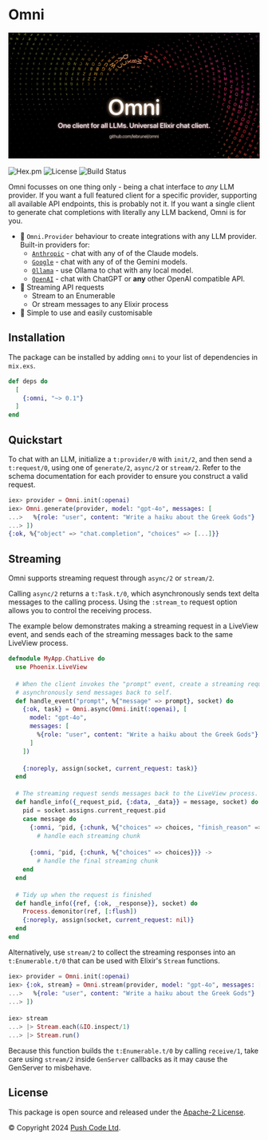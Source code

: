 # Omni

![Omni](https://raw.githubusercontent.com/lebrunel/omni/main/media/poster.png)

![Hex.pm](https://img.shields.io/hexpm/v/omni?color=informational)
![License](https://img.shields.io/github/license/lebrunel/omni?color=informational)
![Build Status](https://img.shields.io/github/actions/workflow/status/lebrunel/omni/elixir.yml?branch=main)

Omni focusses on one thing only - being a chat interface to *any* LLM provider. If you want a full featured client for a specific provider, supporting all available API endpoints, this is probably not it. If you want a single client to generate chat completions with literally any LLM backend, Omni is for you.

- 🧩 `Omni.Provider` behaviour to create integrations with any LLM provider. Built-in providers for:
  - [`Anthropic`](`Omni.Providers.Anthropic`) - chat with any of of the Claude models.
  - [`Google`](`Omni.Providers.Google`) - chat with any of of the Gemini models.
  - [`Ollama`](`Omni.Providers.Ollama`) - use Ollama to chat with any local model.
  - [`OpenAI`](`Omni.Providers.OpenAI`) - chat with ChatGPT or **any** other OpenAI compatible API.
- 🛜 Streaming API requests
  - Stream to an Enumerable
  - Or stream messages to any Elixir process
- 💫 Simple to use and easily customisable

## Installation

The package can be installed by adding `omni` to your list of dependencies in `mix.exs`.

```elixir
def deps do
  [
    {:omni, "~> 0.1"}
  ]
end
```

## Quickstart

To chat with an LLM, initialize a `t:provider/0` with `init/2`, and then send a `t:request/0`, using one of `generate/2`, `async/2` or `stream/2`. Refer to the schema documentation for each provider to ensure you construct a valid request.

```elixir
iex> provider = Omni.init(:openai)
iex> Omni.generate(provider, model: "gpt-4o", messages: [
...>   %{role: "user", content: "Write a haiku about the Greek Gods"}
...> ])
{:ok, %{"object" => "chat.completion", "choices" => [...]}}
```

## Streaming

Omni supports streaming request through `async/2` or `stream/2`.

Calling `async/2` returns a `t:Task.t/0`, which asynchronously sends text delta messages to the calling process. Using the `:stream_to` request option allows you to control the receiving process.

The example below demonstrates making a streaming request in a LiveView event, and sends each of the streaming messages back to the same LiveView process.

```elixir
defmodule MyApp.ChatLive do
  use Phoenix.LiveView

  # When the client invokes the "prompt" event, create a streaming request and
  # asynchronously send messages back to self.
  def handle_event("prompt", %{"message" => prompt}, socket) do
    {:ok, task} = Omni.async(Omni.init(:openai), [
      model: "gpt-4o",
      messages: [
        %{role: "user", content: "Write a haiku about the Greek Gods"}
      ]
    ])

    {:noreply, assign(socket, current_request: task)}
  end

  # The streaming request sends messages back to the LiveView process.
  def handle_info({_request_pid, {:data, _data}} = message, socket) do
    pid = socket.assigns.current_request.pid
    case message do
      {:omni, ^pid, {:chunk, %{"choices" => choices, "finish_reason" => nil}}} ->
        # handle each streaming chunk

      {:omni, ^pid, {:chunk, %{"choices" => choices}}} ->
        # handle the final streaming chunk
    end
  end

  # Tidy up when the request is finished
  def handle_info({ref, {:ok, _response}}, socket) do
    Process.demonitor(ref, [:flush])
    {:noreply, assign(socket, current_request: nil)}
  end
end
```

Alternatively, use `stream/2` to collect the streaming responses into an `t:Enumerable.t/0` that can be used with Elixir's `Stream` functions.

```elixir
iex> provider = Omni.init(:openai)
iex> {:ok, stream} = Omni.stream(provider, model: "gpt-4o", messages: [
...>   %{role: "user", content: "Write a haiku about the Greek Gods"}
...> ])

iex> stream
...> |> Stream.each(&IO.inspect/1)
...> |> Stream.run()
```

Because this function builds the `t:Enumerable.t/0` by calling `receive/1`, take care using `stream/2` inside `GenServer` callbacks as it may cause the GenServer to misbehave.

## License

This package is open source and released under the [Apache-2 License](https://github.com/lebrunel/omni/blob/master/LICENSE).

© Copyright 2024 [Push Code Ltd](https://www.pushcode.com/).
